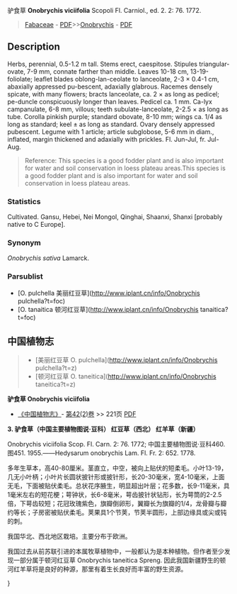 驴食草 **Onobrychis viciifolia** Scopoli Fl. Carniol., ed. 2. 2: 76. 1772.

> [Fabaceae](http://www.iplant.cn/info/Fabaceae?t=foc) - [PDF](http://www.iplant.cn/foc/pdf/Fabaceae.pdf)>>[Onobrychis](http://www.iplant.cn/info/Onobrychis?t=foc) - [PDF](http://www.iplant.cn/foc/pdf/Onobrychis.pdf)

## Description

Herbs, perennial, 0.5-1.2 m tall. Stems erect, caespitose. Stipules triangular-ovate, 7-9 mm, connate farther than middle. Leaves 10-18 cm, 13-19-foliolate; leaflet blades oblong-lan-ceolate to lanceolate, 2-3 × 0.4-1 cm, abaxially appressed pu-bescent, adaxially glabrous. Racemes densely spicate, with many flowers; bracts lanceolate, ca. 2 × as long as pedicel; pe-duncle conspicuously longer than leaves. Pedicel ca. 1 mm. Ca-lyx campanulate, 6-8 mm, villous; teeth subulate-lanceolate, 2-2.5 × as long as tube. Corolla pinkish purple; standard obovate, 8-10 mm; wings ca. 1/4 as long as standard; keel ± as long as standard. Ovary densely appressed pubescent. Legume with 1 article; article subglobose, 5-6 mm in diam., inflated, margin thickened and adaxially with prickles. Fl. Jun-Jul, fr. Jul-Aug.


> Reference: 
> This species is a good fodder plant and is also important for water and soil conservation in loess plateau areas.This species is a good fodder plant and is also important for water and soil conservation in loess plateau areas.

### Statistics
Cultivated. Gansu, Hebei, Nei Mongol, Qinghai, Shaanxi, Shanxi [probably native to C Europe].

### Synonym
*Onobrychis sativa* Lamarck.



### Parsublist

* [O.  pulchella  美丽红豆草](http://www.iplant.cn/info/Onobrychis pulchella?t=foc)
* [O.  tanaitica  顿河红豆草](http://www.iplant.cn/info/Onobrychis tanaitica?t=foc)

## 中国植物志

> * [美丽红豆草  O.  pulchella](http://www.iplant.cn/info/Onobrychis pulchella?t=z)
> * [顿河红豆草  O.  taneitica](http://www.iplant.cn/info/Onobrychis taneitica?t=z)


**驴食草 Onobrychis viciifolia**

* [《中国植物志》](http://www.iplant.cn/frps)- [第42(2)卷](http://www.iplant.cn/frps/vol/42(2)) >> 221页 [PDF](http://www.iplant.cn/frps/pdf/42(2)/221.PDF)


**3. 驴食草（中国主要植物图说·豆科） 红豆草（西北） 红羊草（新疆）**

Onobrychis viciifolia Scop. Fl. Carn. 2: 76. 1772; 中国主要植物图说·豆科460. 图451. 1955.——Hedysarum onobrychis Lam. Fl. Fr. 2: 652. 1778.

多年生草本，高40-80厘米。茎直立，中空，被向上贴伏的短柔毛。小叶13-19，几无小叶柄；小叶片长圆状披针形或披针形，长20-30毫米，宽4-10毫米，上面无毛，下面被贴伏柔毛。总状花序腋生，明显超出叶层；花多数，长9-11毫米，具1毫米左右的短花梗；萼钟状，长6-8毫米，萼齿披针状钻形，长为萼筒的2-2.5倍，下萼齿较短；花冠玫瑰紫色，旗瓣倒卵形，翼瓣长为旗瓣的1/4，龙骨瓣与瓣约等长；子房密被贴伏柔毛。荚果具1个节荚，节荚半圆形，上部边缘具或尖或钝的刺。

我国华北、西北地区栽培。主要分布于欧洲。

我国过去从前苏联引进的本属牧草植物中，一般都认为是本种植物。但作者至少发现一部分属于顿河红豆草 Onobrychis taneitica Spreng. 因此我国新疆野生的顿河红羊草将是良好的种源，那里有着生长良好而丰富的野生资源。



}